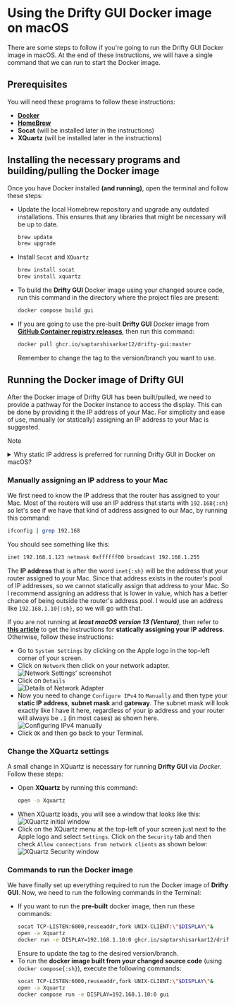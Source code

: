 # Using the Drifty GUI Docker image on macOS

There are some steps to follow if you're going to run the Drifty GUI Docker image in macOS. At the end of these instructions, we will have a single command that we can run to start the Docker image.

## Prerequisites

You will need these programs to follow these instructions:

- [**Docker**](https://docs.docker.com/desktop/install/mac-install)
- [**HomeBrew**](https://brew.sh/)
- **Socat** (will be installed later in the instructions)
- **XQuartz** (will be installed later in the instructions)

## Installing the necessary programs and building/pulling the Docker image

Once you have Docker installed **(and running)**, open the terminal and follow these steps:

- Update the local Homebrew repository and upgrade any outdated installations. This ensures that any libraries that might be necessary will be up to date.
  ```bash
  brew update
  brew upgrade
  ```
- Install `Socat` and `XQuartz`
  ```bash
  brew install socat
  brew install xquartz
  ```
- To build the **Drifty GUI** Docker image using your changed source code, run this command in the directory where the project files are present:
  ```bash
  docker compose build gui
  ```
- If you are going to use the pre-built **Drifty GUI** Docker image from [**GitHub Container registry releases**](https://ghcr.io/saptarshisarkar12/drifty-gui), then run this command:
  ```bash
  docker pull ghcr.io/saptarshisarkar12/drifty-gui:master
  ```
  Remember to change the tag to the version/branch you want to use.

## Running the Docker image of Drifty GUI

After the Docker image of Drifty GUI has been built/pulled, we need to provide a pathway for the Docker instance to access the display. This can be done by providing it the IP address of your Mac. For simplicity and ease of use, manually (or statically) assigning an IP address to your Mac is suggested.

> [!NOTE]
>
> <details>
> <summary>
> Why static IP address is preferred for running Drifty GUI in Docker on macOS?
> </summary>
> Now that the image is built/pulled, we need to talk about how the GUI itself is going to be shown on your desktop. The only real relevant issue here pertains to your local IP address assigned to your network interface card on your Mac. You see, in a Linux environment (which macOS is modeled after), programs that run in the Terminal do not have direct access to your graphical environment (Graphical User Interface), so we are going to have to provide the Docker instance with a pathway to access the GUI and that has to be done by telling it what your local IP address is.
>
> On most home networks, the typical setup is to have a router where your computer is connected to the LAN (Local Area network) side of the router either via Wi-Fi or an Ethernet cable. And most people just make that connection, find that they can access the Internet and don't look back.
>
> We, however, need to look back...
>
> Routers use a service called DHCP (Dynamic Host Control Protocol) which uses a reserved pool of IP addresses. If any device connects to your network and when it is set up to use DHCP (which is always the default), it will send out a broadcast packet onto your network asking for an IP address. Your router will see that request, then it will take out an IP address from its pool, and it will give it to your device so that your device can talk on your network, access the Internet, etc.
>
> DHCP services are also designed to make that assigned IP address expire after some time (usually three days). In case a device that was on the network is no longer on the network, it can pull that IP address back and put it into the pool so that it doesn't run out of IP addresses. This means that it is possible your local IP address might change in a short period of time. We cannot build a command to run Drifty when your IP address is changing because docker needs to send the graphics to a known IP address.
>
> There are usually two generic ways to refer to your local ip address in a linux or Windows environment. The first way is to simply use the word `localhost{:sh}` and the second way is to use the default home IP address of `127.0.0.1{:sh}`. Unfortunately, neither of those generics will work in this case, so we have to give the command the exact IP address of your Mac.
>
> </details>

### Manually assigning an IP address to your Mac

We first need to know the IP address that the router has assigned to your Mac. Most of the routers will use an IP address that starts with `192.168{:sh}` so let's see if we have that kind of address assigned to our Mac, by running this command:

```bash
ifconfig | grep 192.168
```

You should see something like this:

```sh
inet 192.168.1.123 netmask 0xffffff00 broadcast 192.168.1.255
```

The **IP address** that is after the word `inet{:sh}` will be the address that your router assigned to your Mac. Since that address exists in the router's pool of IP addresses, so we cannot statically assign that address to your Mac. So I recommend assigning an address that is lower in value, which has a better chance of being outside the router's address pool. I would use an address like `192.168.1.10{:sh}`, so we will go with that.

If you are not running at **_least macOS version 13 (Ventura)_**, then refer to [**this article**](https://www.macinstruct.com/tutorials/how-to-set-a-static-ip-address-on-a-mac/) to get the instructions for **statically assigning your IP address**. Otherwise, follow these instructions:

- Go to `System Settings` by clicking on the Apple logo in the top-left corner of your screen.
- Click on `Network` then click on your network adapter.
  ![Network Settings' screenshot](https://github.com/user-attachments/assets/f2f54273-1bf4-4286-bc56-88991eb4df84)
- Click on `Details`  
  ![Details of Network Adapter](https://github.com/user-attachments/assets/d3a43e3f-616d-4286-a527-d1bc2ecbb207)
- Now you need to change `Configure IPv4` to `Manually` and then type your **static IP address**, **subnet mask** and **gateway**. The subnet mask will look exactly like I have it here, regardless of your ip address and your router will always be `.1` (in most cases) as shown here.  
  ![Configuring IPv4 manually](https://github.com/user-attachments/assets/c7358318-fb90-4554-86c2-6629d7c9476a)
- Click `OK` and then go back to your Terminal.

### Change the XQuartz settings

A small change in XQuartz is necessary for running **Drifty GUI** via _Docker_. Follow these steps:

- Open **XQuartz** by running this command:
  ```bash
  open -a Xquartz
  ```
- When XQuartz loads, you will see a window that looks like this:
  ![XQuartz initial window](https://github.com/user-attachments/assets/762bacba-7770-4590-8396-93c9bc31ace3)
- Click on the XQuartz menu at the top-left of your screen just next to the Apple logo and select `Settings`. Click on the `Security` tab and then check `Allow connections from network clients` as shown below:
  ![XQuartz Security window](https://github.com/user-attachments/assets/43fba116-030e-47bf-b5a1-17d09dd64e31)

### Commands to run the Docker image

We have finally set up everything required to run the Docker image of **Drifty GUI**. Now, we need to run the following commands in the Terminal:

- If you want to run the **pre-built** docker image, then run these commands:
  ```bash
  socat TCP-LISTEN:6000,reuseaddr,fork UNIX-CLIENT:\"$DISPLAY\"&
  open -a Xquartz
  docker run -e DISPLAY=192.168.1.10:0 ghcr.io/saptarshisarkar12/drifty-gui:master
  ```
  Ensure to update the tag to the desired version/branch.
- To run the **docker image built from your changed source code** (using `docker compose{:sh}`), execute the following commands:
  ```bash
  socat TCP-LISTEN:6000,reuseaddr,fork UNIX-CLIENT:\"$DISPLAY\"&
  open -a Xquartz
  docker compose run -e DISPLAY=192.168.1.10:0 gui
  ```
